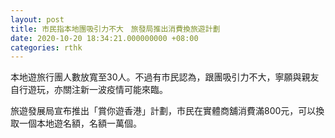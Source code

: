 ```yaml
---
layout: post
title: 市民指本地團吸引力不大　旅發局推出消費換旅遊計劃
date: 2020-10-20 18:34:21.000000000 +08:00
categories: rthk
---
```


本地遊旅行團人數放寬至30人。不過有市民認為，跟團吸引力不大，寧願與親友自行遊玩，亦關注新一波疫情可能來臨。

旅遊發展局宣布推出「賞你遊香港」計劃，市民在實體商舖消費滿800元，可以換取一個本地遊名額，名額一萬個。
